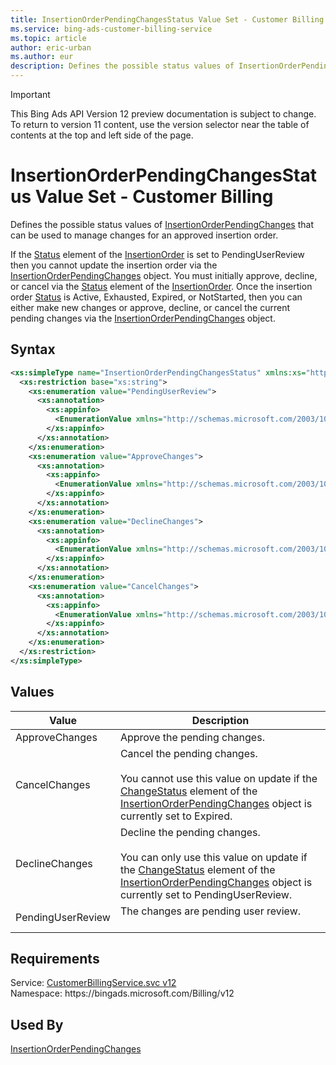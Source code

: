 ```yaml
---
title: InsertionOrderPendingChangesStatus Value Set - Customer Billing
ms.service: bing-ads-customer-billing-service
ms.topic: article
author: eric-urban
ms.author: eur
description: Defines the possible status values of InsertionOrderPendingChanges.
---
```

> [!IMPORTANT]
> This Bing Ads API Version 12 preview documentation is subject to change. To return to version 11 content, use the version selector near the table of contents at the top and left side of the page.

# InsertionOrderPendingChangesStatus Value Set - Customer Billing
Defines the possible status values of [InsertionOrderPendingChanges](insertionorderpendingchanges.md) that can be used to manage changes for an approved insertion order. 

If the [Status](insertionorder.md#status) element of the [InsertionOrder](insertionorder.md) is set to PendingUserReview then you cannot update the insertion order via the [InsertionOrderPendingChanges](insertionorderpendingchanges.md) object. You must initially approve, decline, or cancel via the [Status](insertionorder.md#status) element of the [InsertionOrder](insertionorder.md). Once the insertion order [Status](insertionorder.md#status) is Active, Exhausted, Expired, or NotStarted, then you can either make new changes or approve, decline, or cancel the current pending changes via the [InsertionOrderPendingChanges](insertionorderpendingchanges.md) object. 

## Syntax
```xml
<xs:simpleType name="InsertionOrderPendingChangesStatus" xmlns:xs="http://www.w3.org/2001/XMLSchema">
  <xs:restriction base="xs:string">
    <xs:enumeration value="PendingUserReview">
      <xs:annotation>
        <xs:appinfo>
          <EnumerationValue xmlns="http://schemas.microsoft.com/2003/10/Serialization/">1</EnumerationValue>
        </xs:appinfo>
      </xs:annotation>
    </xs:enumeration>
    <xs:enumeration value="ApproveChanges">
      <xs:annotation>
        <xs:appinfo>
          <EnumerationValue xmlns="http://schemas.microsoft.com/2003/10/Serialization/">2</EnumerationValue>
        </xs:appinfo>
      </xs:annotation>
    </xs:enumeration>
    <xs:enumeration value="DeclineChanges">
      <xs:annotation>
        <xs:appinfo>
          <EnumerationValue xmlns="http://schemas.microsoft.com/2003/10/Serialization/">3</EnumerationValue>
        </xs:appinfo>
      </xs:annotation>
    </xs:enumeration>
    <xs:enumeration value="CancelChanges">
      <xs:annotation>
        <xs:appinfo>
          <EnumerationValue xmlns="http://schemas.microsoft.com/2003/10/Serialization/">4</EnumerationValue>
        </xs:appinfo>
      </xs:annotation>
    </xs:enumeration>
  </xs:restriction>
</xs:simpleType>
```

## <a name="values"></a>Values

|Value|Description|
|-----------|---------------|
|<a name="approvechanges"></a>ApproveChanges|Approve the pending changes.|
|<a name="cancelchanges"></a>CancelChanges|Cancel the pending changes.<br/><br/>You cannot use this value on update if the [ChangeStatus](insertionorderpendingchanges.md#changestatus) element of the [InsertionOrderPendingChanges](insertionorderpendingchanges.md) object is currently set to Expired.|
|<a name="declinechanges"></a>DeclineChanges|Decline the pending changes.<br/><br/>You can only use this value on update if the [ChangeStatus](insertionorderpendingchanges.md#changestatus) element of the [InsertionOrderPendingChanges](insertionorderpendingchanges.md) object is currently set to PendingUserReview.|
|<a name="pendinguserreview"></a>PendingUserReview|The changes are pending user review.<br/><br/>|

## Requirements
Service: [CustomerBillingService.svc v12](https://clientcenter.api.bingads.microsoft.com/Api/Billing/v12/CustomerBillingService.svc)  
Namespace: https\://bingads.microsoft.com/Billing/v12  

## Used By
[InsertionOrderPendingChanges](insertionorderpendingchanges.md)  
